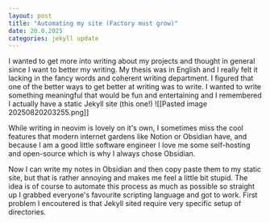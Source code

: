 ```yaml
---
layout: post
title: "Automating my site (Factory must grow)"
date: 20.8.2025
categories: jekyll update
---
```


I wanted to get more into writing about my projects and thought in general since I want to better my writing. My thesis was in English and I really felt it lacking in the fancy words and coherent writing department. I figured that one of the better ways to get better at writing was to write. I wanted to write something meaningful that would be fun and entertaining and I remembered I actually have a static Jekyll site (this one!)
![[Pasted image 20250820203255.png]]

While writing in neovim is lovely on it's own, I sometimes miss the cool features that modern internet gardens like Notion or Obsidian have, and because I am a good little software engineer I love me some self-hosting and open-source which is why I always chose Obsidian.

Now I can write my notes in Obsidian and then copy paste them to my static site, but that is rather annoying and makes me feel a little bit stupid. The idea is of course to automate this process as much as possible so straight up I grabbed everyone's favourite scripting language and got to work. First problem I encoutered is that Jekyll sited require very specific setup of directories.